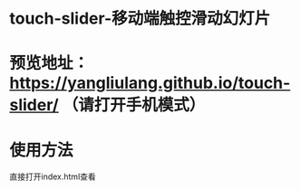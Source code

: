 # touch-slider-移动端触控滑动幻灯片
# 预览地址：https://yangliulang.github.io/touch-slider/   （请打开手机模式）
# 使用方法
直接打开index.html查看
